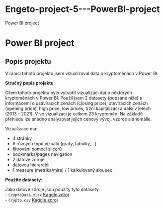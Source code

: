 # Engeto-project-5---PowerBI-project
Power BI project

# Power BI project #
## Popis projektu ##
V rámci tohoto projektu jsem vizualizoval data o kryptoměnách v Power BI.

**Stručný popis projektu**: 

Cílem tohoto projektu bylo vytvořit vizualizaci dat o některých kryptoměnách v Power BI.
Použil jsem 2 datasety (popsané níže) s informacemi o uzavíracích cenách (closing price), otevíracích cenách (opening price), high price, low prices, tržní kapitalizaci a další v letech (2013 - 2021).
V ve vizualizaci je celkem 23 kryptoměn.
Na základě přehledu lze snadno analyzovat jejich cenový vývoj, vzorce a anomálie.

Vizualizace má:
- 4 stránky
- 6 různých typů vizuálů (grafy, tabulky,...)
- filtrování pomocí slicerů
- bookmarks/pages navigation
- 2 datové zdroje
- datovou hierarchii
-  1 measure (metrika/míra) / 1 kalkulovaný sloupec

**Použité datasety**: 

Jako datové zdroje jsou použity tyto datasety:  
    - `CryptoData.xlsx` [Kaggle zdroj](https://www.kaggle.com/datasets/sudalairajkumar/cryptocurrencypricehistory)    
    - `Crypto.csv` [Kaggle zdroj](https://www.kaggle.com/datasets/bishop36/crypto-data)   